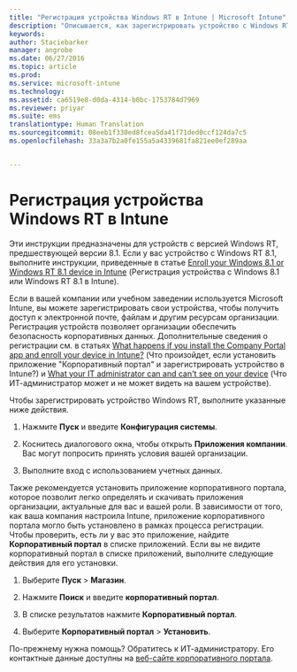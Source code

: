 ```yaml
---
title: "Регистрация устройства Windows RT в Intune | Microsoft Intune"
description: "Описывается, как зарегистрировать устройство с Windows RT в Intune."
keywords: 
author: Staciebarker
manager: angrobe
ms.date: 06/27/2016
ms.topic: article
ms.prod: 
ms.service: microsoft-intune
ms.technology: 
ms.assetid: ca6519e8-d0da-4314-b0bc-1753784d7969
ms.reviewer: priyar
ms.suite: ems
translationtype: Human Translation
ms.sourcegitcommit: 08eeb1f330ed8fcea5da41f71ded0ccf124da7c5
ms.openlocfilehash: 33a3a7b2a0fe155a5a4339681fa821ee0ef289aa


---
```



# Регистрация устройства Windows RT в Intune

Эти инструкции предназначены для устройств с версией Windows RT, предшествующей версии 8.1. Если у вас устройство с Windows RT 8.1, выполните инструкции, приведенные в статье [Enroll your Windows 8.1 or Windows RT 8.1 device in Intune](enroll-your-w81-or-rt81-windows.md) (Регистрация устройства с Windows 8.1 или Windows RT 8.1 в Intune).

Если в вашей компании или учебном заведении используется Microsoft Intune, вы можете зарегистрировать свои устройства, чтобы получить доступ к электронной почте, файлам и другим ресурсам организации. Регистрация устройств позволяет организации обеспечить безопасность корпоративных данных. Дополнительные сведения о регистрации см. в статьях [What happens if you install the Company Portal app and enroll your device in Intune?](what-happens-if-you-install-the-company-portal-app-and-enroll-your-device-in-intune-windows.md) (Что произойдет, если установить приложение "Корпоративный портал" и зарегистрировать устройство в Intune?) и [What your IT administrator can and can't see on your device](what-can-your-it-administrator-see-when-you-enroll-your-device-in-intune-windows.md) (Что ИТ-администратор может и не может видеть на вашем устройстве).


Чтобы зарегистрировать устройство Windows RT, выполните указанные ниже действия.

1.  Нажмите **Пуск** и введите **Конфигурация системы**.

2.  Коснитесь диалогового окна, чтобы открыть **Приложения компании**. Вас могут попросить принять условия вашей организации.

3.  Выполните вход с использованием учетных данных.

Также рекомендуется установить приложение корпоративного портала, которое позволит легко определять и скачивать приложения организации, актуальные для вас и вашей роли. В зависимости от того, как ваша компания настроила Intune, приложение корпоративного портала могло быть установлено в рамках процесса регистрации. Чтобы проверить, есть ли у вас это приложение, найдите **Корпоративный портал** в списке приложений. Если вы не видите корпоративный портал в списке приложений, выполните следующие действия для его установки.

1.  Выберите **Пуск** &gt; **Магазин**.

2.  Нажмите **Поиск** и введите **корпоративный портал**.

3.  В списке результатов нажмите **Корпоративный портал**.

4.  Выберите **Корпоративный портал** &gt; **Установить**.

По-прежнему нужна помощь? Обратитесь к ИТ-администратору. Его контактные данные доступны на [веб-сайте корпоративного портала](http://portal.manage.microsoft.com).





<!--HONumber=Aug16_HO5-->


